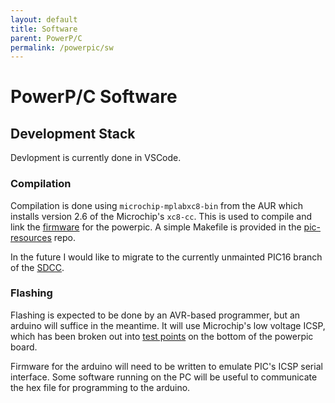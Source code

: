 ```yaml
---
layout: default
title: Software
parent: PowerP/C
permalink: /powerpic/sw
---
```


# PowerP/C Software

## Development Stack

Devlopment is currently done in VSCode.

### Compilation

Compilation is done using `microchip-mplabxc8-bin` from the AUR which installs version 2.6 of the Microchip's `xc8-cc`. This is used to compile and link the [firmware](/powerpic/fw) for the powerpic. A simple Makefile is provided in the [pic-resources](https://github.com/Rex--/pic-resources) repo.

In the future I would like to migrate to the currently unmainted PIC16 branch of the [SDCC](http://sdcc.sourceforge.net).

### Flashing

Flashing is expected to be done by an AVR-based programmer, but an arduino will suffice in the meantime. It will use Microchip's low voltage ICSP, which has been broken out into [test points](/powerpic/hw/testpoints.html) on the bottom of the powerpic board.

Firmware for the arduino will need to be written to emulate PIC's ICSP serial interface. Some software running on the PC will be useful to communicate the hex file for programming to the arduino.